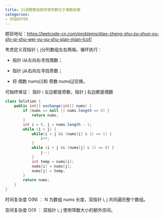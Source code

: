 ```yaml
---
title: 21调整数组顺序使奇数位于偶数前面
categories: 
- 剑指OFFER
---
```


题目地址：https://leetcode-cn.com/problems/diao-zheng-shu-zu-shun-xu-shi-qi-shu-wei-yu-ou-shu-qian-mian-lcof/

考虑定义双指针 i, j分列数组左右两端，循环执行：

* 指针 i从左向右寻找偶数；

* 指针 j从右向左寻找奇数；

* 将 偶数 nums[i]和 奇数 nums[j]交换。

可始终保证： 指针 i 左边都是奇数，指针 j 右边都是偶数

```java
class Solution {
    public int[] exchange(int[] nums) {
        if (nums == null || nums.length == 0) {
            return nums;
        }
        int i = 0, j = nums.length - 1;
        while (i < j) {
            while(i < j && (nums[i] & 1) == 1) {
                i++;
            }
            while (i < j && (nums[j] & 1) == 0) {
                j--;
            }
            int temp = nums[i];
            nums[i] = nums[j];
            nums[j] = temp;
        }
        return nums;
    }
}
```

时间复杂度 O(N) ： N 为数组 nums 长度，双指针 i, j 共同遍历整个数组。

空间复杂度 O(1) ： 双指针 i, j 使用常数大小的额外空间。